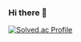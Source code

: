### Hi there 👋

[![Solved.ac
Profile](http://mazassumnida.wtf/api/generate_badge?boj=jhsol24)](https://solved.ac/jhsol24)

<!--
**jhsol24/jhsol24** is a ✨ _special_ ✨ repository because its `README.md` (this file) appears on your GitHub profile.

Here are some ideas to get you started:

- 🔭 I’m currently working on ...
- 🌱 I’m currently learning ...
- 👯 I’m looking to collaborate on ...
- 🤔 I’m looking for help with ...
- 💬 Ask me about ...
- 📫 How to reach me: ...
- 😄 Pronouns: ...
- ⚡ Fun fact: ...
-->
